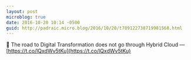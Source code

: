 ```yaml
---
layout: post
microblog: true
date: 2016-10-20 10:14 -0500
guid: http://padraic.micro.blog/2016/10/20/t789122738719981568.html
---
```

🔗 The road to Digital Transformation does not go through Hybrid Cloud — [https://t.co/lQxdWv5tKu](https://t.co/lQxdWv5tKu)
